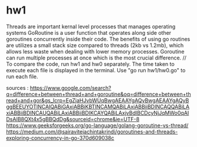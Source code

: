 # hw1
Threads are important kernal level processes that manages operating systems 
GoRoutine is a user function that operates along side other goroutines concurrently inside their code. 
The benefits of using go routines are
utilizes a small stack size compared to threads (2kb vs 1.2mb), which allows less waste when dealing with lower memory processes.
Goroutine can run multiple processes at once which is the most crucial difference. 
//
To compare the code, run hw1 and hw0 separately. The time taken to execute each file is displayed in the terminal.
Use "go run hw1/hw0.go" to run each file.

sources : https://www.google.com/search?q=difference+between+thread+and+goroutine&oq=difference+between+thread+and+gor&gs_lcrp=EgZjaHJvbWUqBwgAEAAYgAQyBwgAEAAYgAQyBggBEEUYOTINCAIQABiGAxiABBiKBTINCAMQABiLAxiABBiiBDINCAQQABiLAxiABBiiBDINCAUQABiLAxiABBiiBDIKCAYQABiLAxjvBdIBCDcyNjJqMWo0qAIDsAIB8QXt4x5gBBQdDg&sourceid=chrome&ie=UTF-8
https://www.geeksforgeeks.org/go-language/golang-goroutine-vs-thread/
https://medium.com/@sairavitejachintakrindi/goroutines-and-threads-exploring-concurrency-in-go-370d609038c
